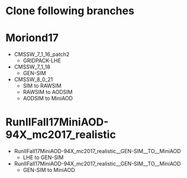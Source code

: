 # Clone following branches
# Moriond17
  * CMSSW_7_1_16_patch2
    * GRIDPACK-LHE
  * CMSSW_7_1_18
    * GEN-SIM
  * CMSSW_8_0_21
    * SIM to RAWSIM
    * RAWSIM to AODSIM
    * AODSIM to MiniAOD
# RunIIFall17MiniAOD-94X_mc2017_realistic
  * RunIIFall17MiniAOD-94X_mc2017_realistic__GEN-SIM__TO__MiniAOD
    * LHE to GEN-SIM
  * RunIIFall17MiniAOD-94X_mc2017_realistic__GEN-SIM__TO__MiniAOD
    * GEN-SIM to MiniAOD
